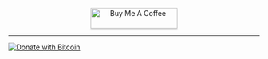 <p align="center">
<a href="//buymeacoff.ee/candro" target="_blank"><img src="https://www.buymeacoffee.com/assets/img/custom_images/black_img.png" alt="Buy Me A Coffee" style="height: 41px !important;width: 174px !important;box-shadow: 0px 3px 2px 0px rgba(190, 190, 190, 0.5) !important;-webkit-box-shadow: 0px 3px 2px 0px rgba(190, 190, 190, 0.5) !important;" ></a>
</p>

---

[![Donate with Bitcoin](https://en.cryptobadges.io/badge/big/15kq4XUndzDYSHdukjkQH4AbZqV5tYpk7N)](https://en.cryptobadges.io/donate/15kq4XUndzDYSHdukjkQH4AbZqV5tYpk7N)
